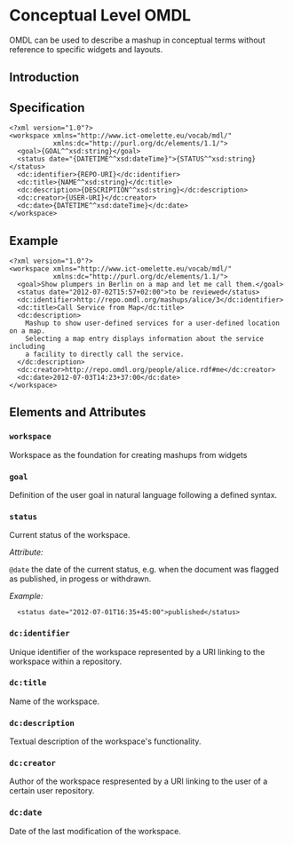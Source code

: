 # Conceptual Level OMDL #

OMDL can be used to describe a mashup in conceptual terms without reference to specific widgets and layouts. 

## Introduction

## Specification

    <?xml version="1.0"?>
    <workspace xmlns="http://www.ict-omelette.eu/vocab/mdl/"
               xmlns:dc="http://purl.org/dc/elements/1.1/">
      <goal>{GOAL^^xsd:string}</goal>
      <status date="{DATETIME^^xsd:dateTime}">{STATUS^^xsd:string}</status>
      <dc:identifier>{REPO-URI}</dc:identifier>
      <dc:title>{NAME^^xsd:string}</dc:title>
      <dc:description>{DESCRIPTION^^xsd:string}</dc:description>
      <dc:creator>{USER-URI}</dc:creator>     
      <dc:date>{DATETIME^^xsd:dateTime}</dc:date>  
    </workspace>
    
## Example

    <?xml version="1.0"?>
    <workspace xmlns="http://www.ict-omelette.eu/vocab/mdl/"
               xmlns:dc="http://purl.org/dc/elements/1.1/">
      <goal>Show plumpers in Berlin on a map and let me call them.</goal>
      <status date="2012-07-02T15:57+02:00">to be reviewed</status>
      <dc:identifier>http://repo.omdl.org/mashups/alice/3</dc:identifier>
      <dc:title>Call Service from Map</dc:title>
      <dc:description>
        Mashup to show user-defined services for a user-defined location on a map.
        Selecting a map entry displays information about the service including
        a facility to directly call the service.
      </dc:description>
      <dc:creator>http://repo.omdl.org/people/alice.rdf#me</dc:creator>
      <dc:date>2012-07-03T14:23+37:00</dc:date>     
    </workspace>

## Elements and Attributes

### `workspace`

Workspace as the foundation for creating mashups from widgets

### `goal`

Definition of the user goal in natural language following a defined syntax.

### `status`

Current status of the workspace. 

*Attribute:*

`@date` the date of the current status, e.g. when the document was flagged as published, in progess or withdrawn.

*Example:*

      <status date="2012-07-01T16:35+45:00">published</status>

### `dc:identifier`

Unique identifier of the workspace represented by a URI linking to the workspace within a repository.

### `dc:title`

Name of the workspace.

### `dc:description`

Textual description of the workspace's functionality.

### `dc:creator`

Author of the workspace respresented by a URI linking to the user of a certain user repository.

### `dc:date`

Date of the last modification of the workspace.
